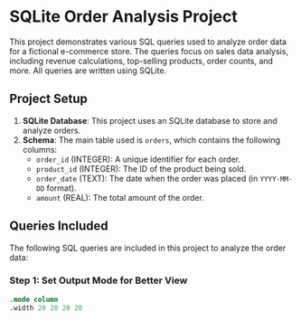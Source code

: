 # SQLite Order Analysis Project

This project demonstrates various SQL queries used to analyze order data for a fictional e-commerce store. The queries focus on sales data analysis, including revenue calculations, top-selling products, order counts, and more. All queries are written using SQLite.

## Project Setup

1. **SQLite Database**: This project uses an SQLite database to store and analyze orders.
2. **Schema**: The main table used is `orders`, which contains the following columns:
   - `order_id` (INTEGER): A unique identifier for each order.
   - `product_id` (INTEGER): The ID of the product being sold.
   - `order_date` (TEXT): The date when the order was placed (in `YYYY-MM-DD` format).
   - `amount` (REAL): The total amount of the order.

## Queries Included

The following SQL queries are included in this project to analyze the order data:

### Step 1: Set Output Mode for Better View
```sql
.mode column
.width 20 20 20 20
